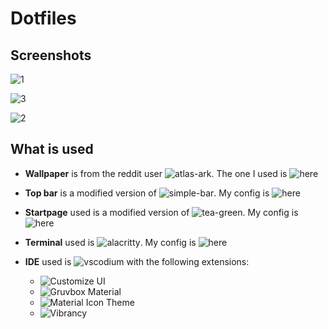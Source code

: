 # Dotfiles

## Screenshots

![1](https://raw.githubusercontent.com/xcvzn/dotfiles/main/screenshots/1.png)

![3](https://raw.githubusercontent.com/xcvzn/dotfiles/main/screenshots/3.png)

![2](https://raw.githubusercontent.com/xcvzn/dotfiles/main/screenshots/2.png)

## What is used

- **Wallpaper** is from the reddit user ![atlas-ark](https://www.reddit.com/user/atlas-ark/). The one I used is ![here](https://github.com/xcvzn/dotfiles/tree/main/wallpapers)

- **Top bar** is a modified version of ![simple-bar](https://github.com/Jean-Tinland/simple-bar). My config is ![here]()

- **Startpage** used is a modified version of ![tea-green](https://github.com/sadparadiseinhell/tea-green). My config is ![here](https://github.com/xcvzn/Home-Page)

- **Terminal** used is ![alacritty](https://github.com/alacritty/alacritty). My config is ![here](https://github.com/xcvzn/dotfiles/tree/main/.config/alacritty)

- **IDE** used is ![vscodium](https://github.com/VSCodium/vscodium) with the following extensions:
    - ![Customize UI](https://github.com/iocave/customize-ui)
    - ![Gruvbox Material](https://github.com/sainnhe/gruvbox-material-vscode)
    - ![Material Icon Theme](https://github.com/PKief/vscode-material-icon-theme)
    - ![Vibrancy](https://github.com/EYHN/vscode-vibrancy)